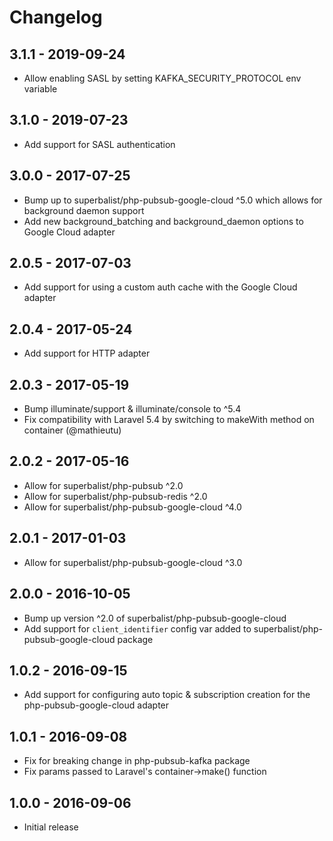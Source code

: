 # Changelog

## 3.1.1 - 2019-09-24

* Allow enabling SASL by setting KAFKA_SECURITY_PROTOCOL env variable

## 3.1.0 - 2019-07-23

* Add support for SASL authentication

## 3.0.0 - 2017-07-25

* Bump up to superbalist/php-pubsub-google-cloud ^5.0 which allows for background daemon support
* Add new background_batching and background_daemon options to Google Cloud adapter

## 2.0.5 - 2017-07-03

* Add support for using a custom auth cache with the Google Cloud adapter

## 2.0.4 - 2017-05-24

* Add support for HTTP adapter

## 2.0.3 - 2017-05-19

* Bump illuminate/support & illuminate/console to ^5.4
* Fix compatibility with Laravel 5.4 by switching to makeWith method on container (@mathieutu)

## 2.0.2 - 2017-05-16

* Allow for superbalist/php-pubsub ^2.0
* Allow for superbalist/php-pubsub-redis ^2.0
* Allow for superbalist/php-pubsub-google-cloud ^4.0

## 2.0.1 - 2017-01-03

* Allow for superbalist/php-pubsub-google-cloud ^3.0

## 2.0.0 - 2016-10-05

* Bump up version ^2.0 of superbalist/php-pubsub-google-cloud
* Add support for `client_identifier` config var added to superbalist/php-pubsub-google-cloud package

## 1.0.2 - 2016-09-15

* Add support for configuring auto topic & subscription creation for the php-pubsub-google-cloud adapter

## 1.0.1 - 2016-09-08

* Fix for breaking change in php-pubsub-kafka package
* Fix params passed to Laravel's container->make() function

## 1.0.0 - 2016-09-06

* Initial release